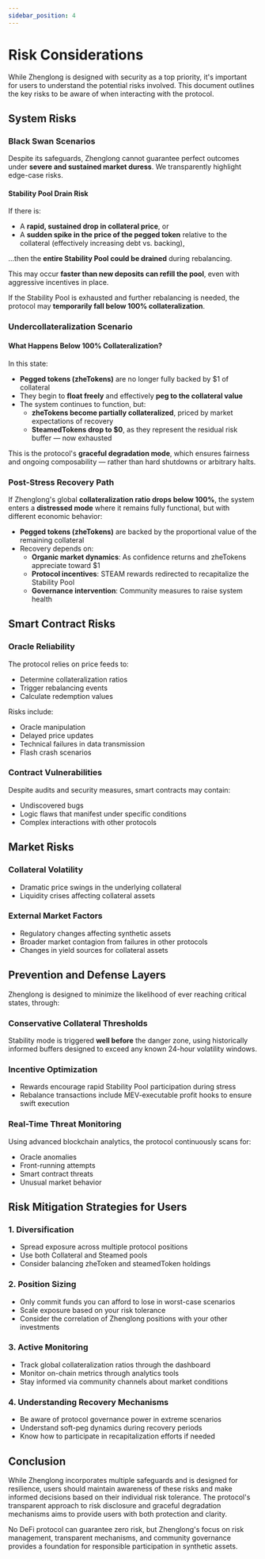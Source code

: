 ```yaml
---
sidebar_position: 4
---
```


# Risk Considerations

While Zhenglong is designed with security as a top priority, it's important for users to understand the potential risks involved. This document outlines the key risks to be aware of when interacting with the protocol.

## System Risks

### Black Swan Scenarios

Despite its safeguards, Zhenglong cannot guarantee perfect outcomes under **severe and sustained market duress**. We transparently highlight edge-case risks.

#### Stability Pool Drain Risk

If there is:

- A **rapid, sustained drop in collateral price**, or
- A **sudden spike in the price of the pegged token** relative to the collateral (effectively increasing debt vs. backing),

…then the **entire Stability Pool could be drained** during rebalancing.

This may occur **faster than new deposits can refill the pool**, even with aggressive incentives in place.

If the Stability Pool is exhausted and further rebalancing is needed, the protocol may **temporarily fall below 100% collateralization**.

### Undercollateralization Scenario

#### What Happens Below 100% Collateralization?

In this state:

- **Pegged tokens (zheTokens)** are no longer fully backed by $1 of collateral
- They begin to **float freely** and effectively **peg to the collateral value**
- The system continues to function, but:
  - **zheTokens become partially collateralized**, priced by market expectations of recovery
  - **SteamedTokens drop to $0**, as they represent the residual risk buffer — now exhausted

This is the protocol's **graceful degradation mode**, which ensures fairness and ongoing composability — rather than hard shutdowns or arbitrary halts.

### Post-Stress Recovery Path

If Zhenglong's global **collateralization ratio drops below 100%**, the system enters a **distressed mode** where it remains fully functional, but with different economic behavior:

- **Pegged tokens (zheTokens)** are backed by the proportional value of the remaining collateral
- Recovery depends on:
  - **Organic market dynamics**: As confidence returns and zheTokens appreciate toward $1
  - **Protocol incentives**: STEAM rewards redirected to recapitalize the Stability Pool
  - **Governance intervention**: Community measures to raise system health

## Smart Contract Risks

### Oracle Reliability

The protocol relies on price feeds to:

- Determine collateralization ratios
- Trigger rebalancing events
- Calculate redemption values

Risks include:

- Oracle manipulation
- Delayed price updates
- Technical failures in data transmission
- Flash crash scenarios

### Contract Vulnerabilities

Despite audits and security measures, smart contracts may contain:

- Undiscovered bugs
- Logic flaws that manifest under specific conditions
- Complex interactions with other protocols

## Market Risks

### Collateral Volatility

- Dramatic price swings in the underlying collateral
- Liquidity crises affecting collateral assets

### External Market Factors

- Regulatory changes affecting synthetic assets
- Broader market contagion from failures in other protocols
- Changes in yield sources for collateral assets

## Prevention and Defense Layers

Zhenglong is designed to minimize the likelihood of ever reaching critical states, through:

### Conservative Collateral Thresholds

Stability mode is triggered **well before** the danger zone, using historically informed buffers designed to exceed any known 24-hour volatility windows.

### Incentive Optimization

- Rewards encourage rapid Stability Pool participation during stress
- Rebalance transactions include MEV-executable profit hooks to ensure swift execution

### Real-Time Threat Monitoring

Using advanced blockchain analytics, the protocol continuously scans for:

- Oracle anomalies
- Front-running attempts
- Smart contract threats
- Unusual market behavior

## Risk Mitigation Strategies for Users

### 1. Diversification

- Spread exposure across multiple protocol positions
- Use both Collateral and Steamed pools
- Consider balancing zheToken and steamedToken holdings

### 2. Position Sizing

- Only commit funds you can afford to lose in worst-case scenarios
- Scale exposure based on your risk tolerance
- Consider the correlation of Zhenglong positions with your other investments

### 3. Active Monitoring

- Track global collateralization ratios through the dashboard
- Monitor on-chain metrics through analytics tools
- Stay informed via community channels about market conditions

### 4. Understanding Recovery Mechanisms

- Be aware of protocol governance power in extreme scenarios
- Understand soft-peg dynamics during recovery periods
- Know how to participate in recapitalization efforts if needed

## Conclusion

While Zhenglong incorporates multiple safeguards and is designed for resilience, users should maintain awareness of these risks and make informed decisions based on their individual risk tolerance. The protocol's transparent approach to risk disclosure and graceful degradation mechanisms aims to provide users with both protection and clarity.

No DeFi protocol can guarantee zero risk, but Zhenglong's focus on risk management, transparent mechanisms, and community governance provides a foundation for responsible participation in synthetic assets.
